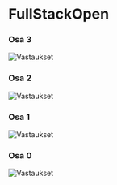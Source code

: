 # FullStackOpen

### Osa 3 
![Vastaukset](https://github.com/nothros/FullStackOpen/tree/main/osa3)

### Osa 2
![Vastaukset](https://github.com/nothros/FullStackOpen/tree/main/osa2)


### Osa 1
![Vastaukset](https://github.com/nothros/FullStackOpen/tree/main/osa1)


### Osa 0
![Vastaukset](https://github.com/nothros/FullStackOpen/tree/main/osa0)
